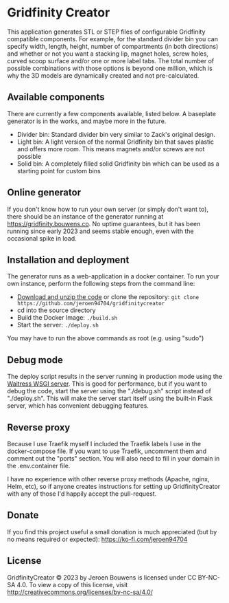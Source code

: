 # Gridfinity Creator

This application generates STL or STEP files of configurable Gridfinity compatible components. For example, for the standard divider bin you can specify width, length, height, number of compartments (in both directions) and whether or not you want a stacking lip, magnet holes, screw holes, curved scoop surface and/or one or more label tabs. The total number of possible combinations with those options is beyond one million, which is why the 3D models are dynamically created and not pre-calculated.

## Available components

There are currently a few components available, listed below. A baseplate generator is in the works, and maybe more in the future.

- Divider bin: Standard divider bin very similar to Zack's original design. 
- Light bin: A light version of the normal Gridfinity bin that saves plastic and offers more room. This means magnets and/or screws are not possible
- Solid bin: A completely filled solid Gridfinity bin which can be used as a starting point for custom bins

## Online generator

If you don't know how to run your own server (or simply don't want to), there should be an instance of the generator running at https://gridfinity.bouwens.co. No uptime guarantees, but it has been running since early 2023 and seems stable enough, even with the occasional spike in load.

## Installation and deployment

The generator runs as a web-application in a docker container. To run your own instance, perform the following steps from the command line:

- [Download and unzip the code](https://github.com/jeroen94704/klepcbgen/archive/master.zip) or clone the repository: `git clone https://github.com/jeroen94704/gridfinitycreator`
- cd into the source directory
- Build the Docker Image: `./build.sh`
- Start the server: `./deploy.sh`

You may have to run the above commands as root (e.g. using "sudo")

## Debug mode

The deploy script results in the server running in production mode using the [Waitress WSGI server](https://flask.palletsprojects.com/en/2.2.x/deploying/waitress/). This is good for performance, but if you want to debug the code, start the server using the "./debug.sh" script instead of "./deploy.sh". This will make the server start itself using the built-in Flask server, which has convenient debugging features.

## Reverse proxy

Because I use Traefik myself I included the Traefik labels I use in the docker-compose file. If you want to use Traefik, uncomment them and comment out the "ports" section. You will also need to fill in your domain in the .env.container file. 

I have no experience with other reverse proxy methods (Apache, nginx, Helm, etc), so if anyone creates instructions for setting up GridfinityCreator with any of those I'd happily accept the pull-request.

## Donate

If you find this project useful a small donation is much appreciated (but by no means required or expected): https://ko-fi.com/jeroen94704

## License

GridfinityCreator © 2023 by Jeroen Bouwens is licensed under CC BY-NC-SA 4.0. To view a copy of this license, visit http://creativecommons.org/licenses/by-nc-sa/4.0/
